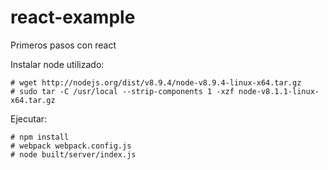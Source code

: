 # react-example
Primeros pasos con react

Instalar node utilizado: 
```
# wget http://nodejs.org/dist/v8.9.4/node-v8.9.4-linux-x64.tar.gz
# sudo tar -C /usr/local --strip-components 1 -xzf node-v8.1.1-linux-x64.tar.gz
```

Ejecutar: 
```
# npm install
# webpack webpack.config.js 
# node built/server/index.js
```
